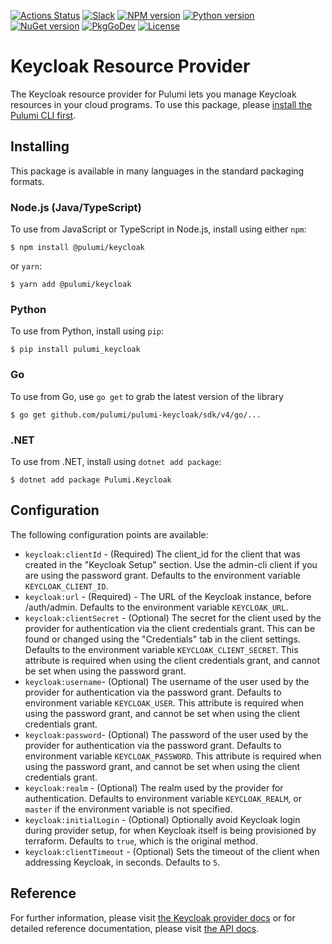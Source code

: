 [![Actions Status](https://github.com/pulumi/pulumi-keycloak/workflows/master/badge.svg)](https://github.com/pulumi/pulumi-keycloak/actions)
[![Slack](http://www.pulumi.com/images/docs/badges/slack.svg)](https://slack.pulumi.com)
[![NPM version](https://badge.fury.io/js/%40pulumi%2Fkeycloak.svg)](https://www.npmjs.com/package/@pulumi/keycloak)
[![Python version](https://badge.fury.io/py/pulumi-keycloak.svg)](https://pypi.org/project/pulumi-keycloak)
[![NuGet version](https://badge.fury.io/nu/pulumi.keycloak.svg)](https://badge.fury.io/nu/pulumi.keycloak)
[![PkgGoDev](https://pkg.go.dev/badge/github.com/pulumi/pulumi-keycloak/sdk/v4/go)](https://pkg.go.dev/github.com/pulumi/pulumi-keycloak/sdk/v4/go)
[![License](https://img.shields.io/npm/l/%40pulumi%2Fpulumi.svg)](https://github.com/pulumi/pulumi-keycloak/blob/master/LICENSE)

# Keycloak Resource Provider

The Keycloak resource provider for Pulumi lets you manage Keycloak resources in your cloud programs. To use
this package, please [install the Pulumi CLI first](https://www.mailgun.com//).

## Installing

This package is available in many languages in the standard packaging formats.

### Node.js (Java/TypeScript)

To use from JavaScript or TypeScript in Node.js, install using either `npm`:

    $ npm install @pulumi/keycloak

or `yarn`:

    $ yarn add @pulumi/keycloak

### Python

To use from Python, install using `pip`:

    $ pip install pulumi_keycloak

### Go

To use from Go, use `go get` to grab the latest version of the library

    $ go get github.com/pulumi/pulumi-keycloak/sdk/v4/go/...

### .NET

To use from .NET, install using `dotnet add package`:

    $ dotnet add package Pulumi.Keycloak

## Configuration

The following configuration points are available:

- `keycloak:clientId` - (Required) The client_id for the client that was created in the "Keycloak Setup" section. 
  Use the admin-cli client if you are using the password grant. Defaults to the environment variable `KEYCLOAK_CLIENT_ID`.
- `keycloak:url` - (Required) - The URL of the Keycloak instance, before /auth/admin. Defaults to the environment 
  variable `KEYCLOAK_URL`.
- `keycloak:clientSecret` - (Optional) The secret for the client used by the provider for authentication via the client
  credentials grant. This can be found or changed using the "Credentials" tab in the client settings. Defaults to the 
  environment variable `KEYCLOAK_CLIENT_SECRET`. This attribute is required when using the client credentials grant,
  and cannot be set when using the password grant.
- `keycloak:username`- (Optional) The username of the user used by the provider for authentication via the password grant.
  Defaults to environment variable `KEYCLOAK_USER`. This attribute is required when using the password grant, and cannot 
  be set when using the client credentials grant.
- `keycloak:password`- (Optional) The password of the user used by the provider for authentication via the password grant. Defaults to 
  environment variable `KEYCLOAK_PASSWORD`. This attribute is required when using the password grant, and cannot be set when
  using the client credentials grant.
- `keycloak:realm` - (Optional) The realm used by the provider for authentication. Defaults to environment variable 
  `KEYCLOAK_REALM`, or `master` if the environment variable is not specified.
- `keycloak:initialLogin` - (Optional) Optionally avoid Keycloak login during provider setup, for when Keycloak itself 
  is being provisioned by terraform. Defaults to `true`, which is the original method.
- `keycloak:clientTimeout` - (Optional) Sets the timeout of the client when addressing Keycloak, in seconds. Defaults to `5`.

## Reference

For further information, please visit [the Keycloak provider docs](https://www.pulumi.com/docs/intro/cloud-providers/keycloak) or for detailed reference documentation, please visit [the API docs](https://www.pulumi.com/docs/reference/pkg/keycloak).
